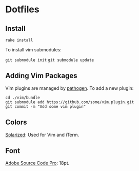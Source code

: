 # Dotfiles

## Install

`rake install`

To install vim submodules:

`git submodule init`
`git submodule update`

## Adding Vim Packages

Vim plugins are managed by [pathogen](https://github.com/tpope/vim-pathogen).
To add a new plugin:

```
cd ./vim/bundle
git submodule add https://github.com/some/vim.plugin.git
git commit -m "Add some vim plugin"
```

## Colors

[Solarized](http://ethanschoonover.com/solarized): Used for Vim and iTerm.

## Font

[Adobe Source Code Pro](https://github.com/adobe-fonts/source-code-pro): 18pt.
